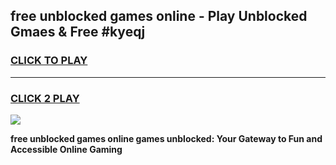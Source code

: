 
## free unblocked games online - Play Unblocked Gmaes & Free #kyeqj
<h3>
<a href="https://premium.freeplayer.one?title=free_unblocked_games_online&ref=03M">CLICK TO PLAY</a></h3>
<hr>

<h3>
<a href="https://premium.freeplayer.one?title=free_unblocked_games_online&ref=03M">CLICK 2 PLAY</a>
  
</h3>

<a href="https://premium.freeplayer.one?title=free_unblocked_games_online&ref=03M"><img src="https://clearcache.store/games.png"></a>


**free unblocked games online games unblocked: Your Gateway to Fun and Accessible Online Gaming**
